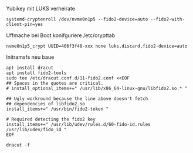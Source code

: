 Yubikey mit LUKS verheirate
```
systemd-cryptenroll /dev/nvme0n1p5 --fido2-device=auto --fido2-with-client-pin=yes
```

Uffmache bei Boot konifguriere
/etc/crypttab
```
nvme0n1p5_crypt UUID=406f3f48-xxx none luks,discard,fido2-device=auto
```

Initramsfs neu baue
```
apt install dracut
apt install fido2-tools
sudo tee /etc/dracut.conf.d/11-fido2.conf <<EOF
## Spaces in the quotes are critical.
# install_optional_items+=" /usr/lib/x86_64-linux-gnu/libfido2.so.* "

## Ugly workround because the line above doesn't fetch
## dependencies of libfido2.so
install_items+=" /usr/bin/fido2-token "

# Required detecting the fido2 key
install_items+=" /usr/lib/udev/rules.d/60-fido-id.rules /usr/lib/udev/fido_id "
EOF
```
```
dracut -f
```
